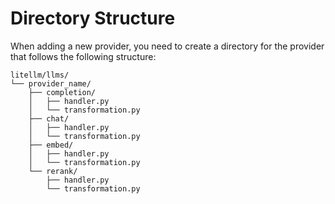 # Directory Structure

When adding a new provider, you need to create a directory for the provider that follows the following structure:

```
litellm/llms/
└── provider_name/
    ├── completion/
    │   ├── handler.py
    │   └── transformation.py
    ├── chat/
    │   ├── handler.py
    │   └── transformation.py
    ├── embed/
    │   ├── handler.py
    │   └── transformation.py
    └── rerank/
        ├── handler.py
        └── transformation.py
```

